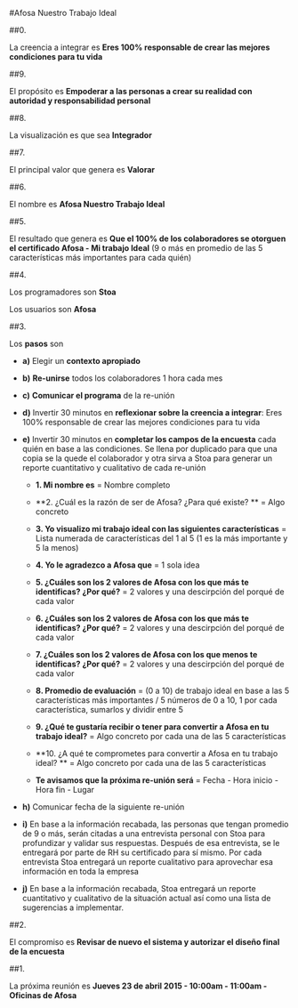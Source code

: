 #Afosa Nuestro Trabajo Ideal

##0. 

La creencia a integrar es **Eres 100% responsable de crear las mejores condiciones para tu vida**

##9. 

El propósito es **Empoderar a las personas a crear su realidad con autoridad y responsabilidad personal**
  
##8. 

La visualización es que sea **Integrador**
  
##7. 

El principal valor que genera es **Valorar**

##6. 

El nombre es **Afosa Nuestro Trabajo Ideal**
  
##5. 

El resultado que genera es **Que el 100% de los colaboradores se otorguen el certificado Afosa - Mi trabajo Ideal** (9 o más en promedio de las 5 características más importantes para cada quién)
  
##4. 

Los programadores son **Stoa**

Los usuarios son **Afosa**
  
##3. 

Los **pasos** son	

- **a)** Elegir un **contexto apropiado**

- **b)** **Re-unirse** todos los colaboradores 1 hora cada mes

- **c)** **Comunicar el programa** de la re-unión

- **d)** Invertir 30 minutos en **reflexionar sobre la creencia a integrar**: Eres 100% responsable de crear las mejores condiciones para tu vida
  
- **e)** Invertir 30 minutos en **completar los campos de la encuesta** cada quién en base a las condiciones. Se llena por duplicado para que una copia se la quede el colaborador y otra sirva a Stoa para generar un reporte cuantitativo y cualitativo de cada re-unión

   - **1. Mi nombre es** = Nombre completo
  
  - **2. ¿Cuál es la razón de ser de Afosa? ¿Para qué existe? ** = Algo concreto
  
  - **3. Yo visualizo mi trabajo ideal con las siguientes características** = Lista numerada de características del 1 al 5 (1 es la más importante y 5 la menos)

  - **4. Yo le agradezco a Afosa que** = 1 sola idea
  
  - **5. ¿Cuáles son los 2 valores de Afosa con los que más te identificas? ¿Por qué?** = 2 valores y una descirpción del porqué de cada valor
  
  - **6. ¿Cuáles son los 2 valores de Afosa con los que más te identificas? ¿Por qué?** = 2 valores y una descirpción del porqué de cada valor

  - **7. ¿Cuáles son los 2 valores de Afosa con los que menos te identificas? ¿Por qué?** = 2 valores y una descirpción del porqué de cada valor
  
  - **8. Promedio de evaluación** = (0 a 10) de trabajo ideal en base a las 5 características más importantes /  5 números de 0 a 10, 1 por cada característica, sumarlos y dividir entre 5
  
  - **9. ¿Qué te gustaría recibir o tener para convertir a Afosa en tu trabajo ideal?** = Algo concreto por cada una de las 5 características

  - **10. ¿A qué te comprometes para convertir a Afosa en tu trabajo ideal? ** = Algo concreto por cada una de las 5 características
  
  - **Te avisamos que la próxima re-unión será** = Fecha - Hora inicio - Hora fin - Lugar

- **h)** Comunicar fecha de la siguiente re-unión

- **i)** En base a la información recabada, las personas que tengan promedio de 9 o más, serán citadas a una entrevista personal con Stoa para profundizar y  validar sus respuestas. Después de esa entrevista, se le entregará por parte de RH su certificado para sí mismo. Por cada entrevista Stoa entregará un reporte cualitativo para aprovechar esa información en toda la empresa

- **j)** En base a la información recabada, Stoa entregará un reporte cuantitativo y cualitativo de la situación actual así como una lista de sugerencias a implementar.

##2. 

El compromiso es **Revisar de nuevo el sistema y autorizar el diseño final de la encuesta**

##1.

La próxima reunión es **Jueves 23 de abril 2015 - 10:00am - 11:00am - Oficinas de Afosa**
